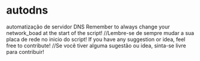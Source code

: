 # autodns
automatização de servidor DNS 
Remember to always change your network_boad at the start of the script!
//Lembre-se de sempre mudar a sua placa de rede no inicio do script!
If you have any suggestion or idea, feel free to contribute!
//Se você tiver alguma sugestão ou idea, sinta-se livre para contribuir!
